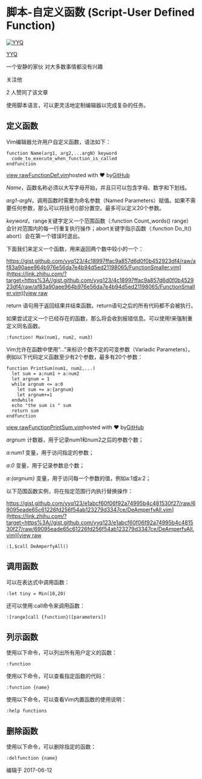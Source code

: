 # 脚本-自定义函数 (Script-User Defined Function)

[![YYQ](https://pic3.zhimg.com/v2-c4432de041354a82800b86e53483c9c7_xs.jpg?source=172ae18b)](https://www.zhihu.com/people/anthony.yuan)

[YYQ](https://www.zhihu.com/people/anthony.yuan)

一个安静的家伙 对大多数事情都没有兴趣

关注他

2 人赞同了该文章

使用脚本语言，可以更灵活地定制编辑器以完成复杂的任务。

## **定义函数**

Vim编辑器允许用户自定义函数，语法如下：



```vim
function Name(arg1, arg2,...argN) keyword
  code_to_execute_when_function_is_called
endfunction
```

[view raw](https://link.zhihu.com/?target=https%3A//gist.github.com/yyq123/8ccf228e869fb644f395e1756095de3d/raw/0b1292c25fa9a6a5ab2ad25b986446b71f055d3a/FunctionDef.vim)[FunctionDef.vim](https://link.zhihu.com/?target=https%3A//gist.github.com/yyq123/8ccf228e869fb644f395e1756095de3d%23file-functiondef-vim)hosted with ❤ by[GitHub](https://link.zhihu.com/?target=https%3A//github.com/)

*Name*，函数名称必须以大写字母开始，并且只可以包含字母、数字和下划线。

*arg1-argN*，调用函数时需要为命名参数（Named Parameters）赋值。如果不需要任何参数，那么可以将括号()部分置空。最多可以定义20个参数。

*keyword*，range关键字定义一个范围函数（:function Count_words() range）会针对范围内的每一行重复执行操作；abort关键字指示函数（:function Do_It() abort）会在第一个错误时退出。

下面我们来定义一个函数，用来返回两个数中较小的一个：


[https://gist.github.com/yyq123/4c18997ffac9a857d6d0f0b452923df4/raw/af83a90aee964b976e56da7e4b94d5ed21198065/FunctionSmaller.vim](https://link.zhihu.com/?target=https%3A//gist.github.com/yyq123/4c18997ffac9a857d6d0f0b452923df4/raw/af83a90aee964b976e56da7e4b94d5ed21198065/FunctionSmaller.vim)[view raw](https://link.zhihu.com/?target=https%3A//gist.github.com/yyq123/4c18997ffac9a857d6d0f0b452923df4/raw/af83a90aee964b976e56da7e4b94d5ed21198065/FunctionSmaller.vim) 

return 语句用于返回结果并结束函数。return语句之后的所有代码都不会被执行。

如果尝试定义一个已经存在的函数，那么将会收到报错信息。可以使用!来强制重定义同名函数。

```vim
:function! Max(num1, num2, num3)
```

Vim允许在函数中使用“...”来标识个数不定的可变参数（Variadic Parameters）。例如以下代码定义函数至少有2个参数，最多有20个参数：



```vim
function PrintSum(num1, num2,...)
  let sum = a:num1 + a:num2
  let argnum = 1
  while argnum <= a:0
    let sum += a:{argnum}
    let argnum+=1
  endwhile
  echo "the sum is " sum
  return sum
endfunction
```

[view raw](https://link.zhihu.com/?target=https%3A//gist.github.com/yyq123/ff3e8bc64a9bcf9f3745602da5a9aba9/raw/991bca1cdc2dad205657450f72f95c1b4c445c61/FunctionPrintSum.vim)[FunctionPrintSum.vim](https://link.zhihu.com/?target=https%3A//gist.github.com/yyq123/ff3e8bc64a9bcf9f3745602da5a9aba9%23file-functionprintsum-vim)hosted with ❤ by[GitHub](https://link.zhihu.com/?target=https%3A//github.com/)

*argnum* 计数器，用于记录num1和num2之后的参数个数；

*a:num1* 变量，用于访问指定的参数；

*a:0* 变量，用于记录参数总个数；

*a:{argnum}* 变量，用于访问每一个参数的值，例如a:1或a:2；

以下范围函数实例，将在指定范围行内执行替换操作：


[https://gist.github.com/yyq123/e1abcf60f06f92a74995b4c481530f27/raw/69095eade65c61226fd256f54ab123279d3347ce/DeAmperfyAll.vim](https://link.zhihu.com/?target=https%3A//gist.github.com/yyq123/e1abcf60f06f92a74995b4c481530f27/raw/69095eade65c61226fd256f54ab123279d3347ce/DeAmperfyAll.vim)[view raw](https://link.zhihu.com/?target=https%3A//gist.github.com/yyq123/e1abcf60f06f92a74995b4c481530f27/raw/69095eade65c61226fd256f54ab123279d3347ce/DeAmperfyAll.vim) 

```vim
:1,$call DeAmperfyAll()
```

## **调用函数**

可以在表达式中调用函数：

```vim
:let tiny = Min(10,20)
```

还可以使用:call命令来调用函数：

```vim
:[range]call {function}([parameters])
```

## **列示函数**

使用以下命令，可以列出所有用户定义的函数：

```vim
:function
```

使用以下命令，可以查看指定函数的代码：

```vim
:function {name}
```

使用以下命令，可以查看Vim内置函数的使用说明：

```vim
:help functions
```

## **删除函数**

使用以下命令，可以删除指定的函数：

```text
:delfunction {name}
```

编辑于 2017-06-12